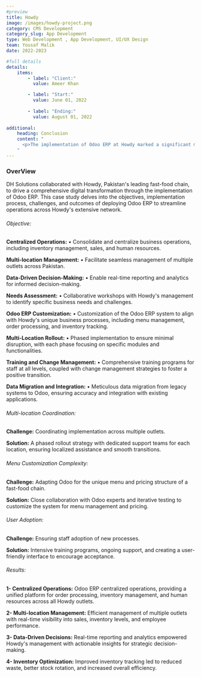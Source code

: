 ```yaml
---
#preview
title: Howdy
image: /images/howdy-project.png
category: CMS Development
category_slug: App Development
type: Web Development , App Development, UI/UX Design
team: Yousaf Malik
date: 2022-2023

#full details
details:
    items:
        - label: "Client:"
          value: Ameer Khan

        - label: "Start:"
          value: June 01, 2022
        
        - label: "Ending:"
          value: August 01, 2022
        
additional:
    heading: Conclusion
    content: "
      <p>The implementation of Odoo ERP at Howdy marked a significant milestone in the company's digital transformation journey. DH Solutions, in collaboration with Howdy, successfully addressed unique challenges in the fast-food industry and delivered a tailored ERP solution that not only streamlined operations but also positioned Howdy for sustained growth and innovation in Pakistan's competitive fast-food market. The success of the Odoo ERP integration serves as a testament to the collaborative efforts and commitment to excellence from both Howdy and DH Solutions.</p>
    "
---
```


### OverView

DH Solutions collaborated with Howdy, Pakistan's leading fast-food chain, to drive a comprehensive digital transformation through the implementation of Odoo ERP. This case study delves into the objectives, implementation process, challenges, and outcomes of deploying Odoo ERP to streamline operations across Howdy's extensive network.


###### Objective:

**Centralized Operations:**
•	Consolidate and centralize business operations, including inventory management, sales, and human resources.

**Multi-location Management:**
•	Facilitate seamless management of multiple outlets across Pakistan.

**Data-Driven Decision-Making:**
•	Enable real-time reporting and analytics for informed decision-making.

**Needs Assessment:**
•	Collaborative workshops with Howdy's management to identify specific business needs and challenges.

**Odoo ERP Customization:**
•	Customization of the Odoo ERP system to align with Howdy's unique business processes, including menu management, order processing, and inventory tracking.

**Multi-Location Rollout:**
•	Phased implementation to ensure minimal disruption, with each phase focusing on specific modules and functionalities.

**Training and Change Management:**
•	Comprehensive training programs for staff at all levels, coupled with change management strategies to foster a positive transition.

**Data Migration and Integration:**
•	Meticulous data migration from legacy systems to Odoo, ensuring accuracy and integration with existing applications.


###### Multi-location Coordination:
**Challenge:**
Coordinating implementation across multiple outlets.

**Solution:**
A phased rollout strategy with dedicated support teams for each location, ensuring localized assistance and smooth transitions.

###### Menu Customization Complexity:
**Challenge:**
Adapting Odoo for the unique menu and pricing structure of a fast-food chain.

**Solution:**
Close collaboration with Odoo experts and iterative testing to customize the system for menu management and pricing.

###### User Adoption:
**Challenge:**
Ensuring staff adoption of new processes.

**Solution:**
Intensive training programs, ongoing support, and creating a user-friendly interface to encourage acceptance.

###### Results:
**1- Centralized Operations:**
Odoo ERP centralized operations, providing a unified platform for order processing, inventory management, and human resources across all Howdy outlets.

**2-	Multi-location Management:**
Efficient management of multiple outlets with real-time visibility into sales, inventory levels, and employee performance.

**3- Data-Driven Decisions:**
Real-time reporting and analytics empowered Howdy's management with actionable insights for strategic decision-making.

**4- Inventory Optimization:**
Improved inventory tracking led to reduced waste, better stock rotation, and increased overall efficiency.